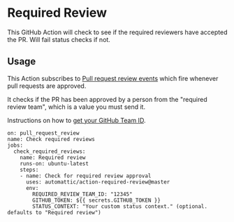 # Required Review 

This GitHub Action will check to see if the required reviewers have accepted the PR. Will fail status checks if not. 

## Usage

This Action subscribes to [Pull request review events](https://developer.github.com/v3/activity/events/types/#pullrequestreviewevent) which fire whenever pull requests are approved.

It checks if the PR has been approved by a person from the "required review team", which is a value you must send it. 

Instructions on how to [get your GitHub Team ID](https://developer.github.com/v3/teams/#get-team-by-name).

```workflow
on: pull_request_review
name: Check required reviews
jobs:
  check_required_reviews:
    name: Required review
    runs-on: ubuntu-latest
    steps:
    - name: Check for required review approval
      uses: automattic/action-required-review@master
      env:
        REQUIRED_REVIEW_TEAM_ID: "12345"
        GITHUB_TOKEN: ${{ secrets.GITHUB_TOKEN }}
        STATUS_CONTEXT: "Your custom status context." (optional. defaults to "Required review")
```

